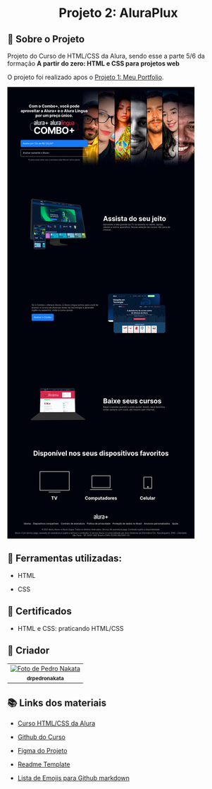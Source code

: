 <h1 align="center">Projeto 2: AluraPlux</h1>

## :memo: Sobre o Projeto
Projeto do Curso de HTML/CSS da Alura, sendo esse a parte 5/6 da formação <strong>A partir do zero: HTML e CSS para projetos web</strong>

O projeto foi realizado apos o [Projeto 1: Meu Portfolio](https://github.com/drpedronakata/Projeto1_Meu-Portfolio_HTML-CSS).


![Print da Pagina](./img/Screenshot.png)

## :wrench: Ferramentas utilizadas:
* HTML

* CSS

## :notebook_with_decorative_cover: Certificados
* HTML e CSS: praticando HTML/CSS

## :bust_in_silhouette: Criador
<table>
  <tr>
    <td align="center">
      <a href="https://github.com/drpedronakata">
        <img src="https://avatars.githubusercontent.com/u/37311020?v=4" width="100px;" alt="Foto de Pedro Nakata"/><br>
        <sub>
          <b>drpedronakata</b>
        </sub>
      </a>
    </td>
  </tr>
</table>

## :books: Links dos materiais

* [Curso HTML/CSS da Alura](https://cursos.alura.com.br/course/html-css-praticando-html-css)

* [Github do Curso](https://github.com/alura-cursos/aluraplus)

* [Figma do Projeto](https://www.figma.com/file/tFDVyNuKhrT2G03k2dCstW/Alura-Plus---Layout?node-id=1-77&t=DXa1ap0ubR93B8OZ-0)

* [Readme Template](https://github.com/tatialveso/readme-template/blob/main/README.md)

* [Lista de Emojis para Github markdown](https://gist.github.com/rxaviers/7360908)
